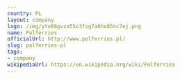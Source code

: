 ```yaml
---
country: PL
layout: company
logo: /img/yto68gvza55o3fsg7a0ho85nc7ej.png
name: Polferries
officialUrl: http://www.polferries.pl/
slug: polferries-pl
tags:
- company
wikipediaUrl: https://en.wikipedia.org/wiki/Polferries
---
```

